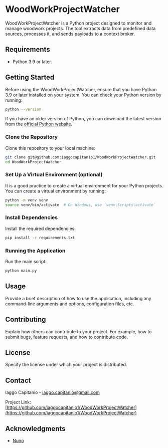 # WoodWorkProjectWatcher

WoodWorkProjectWatcher is a Python project designed to monitor and manage woodwork projects. The tool extracts data from predefined data sources, processes it, and sends payloads to a context broker.

## Requirements

- Python 3.9 or later.

## Getting Started

Before using the WoodWorkProjectWatcher, ensure that you have Python 3.9 or later installed on your system. You can check your Python version by running:

```sh
python --version
```

If you have an older version of Python, you can download the latest version from the [official Python website](https://www.python.org/downloads/).

### Clone the Repository

Clone this repository to your local machine:

```sh
git clone git@github.com:iaggocapitanio1/WoodWorkProjectWatcher.git
cd WoodWorkProjectWatcher
```


### Set Up a Virtual Environment (optional)

It is a good practice to create a virtual environment for your Python projects. You can create a virtual environment by running:

```sh
python -m venv venv
source venv/bin/activate  # On Windows, use `venv\Scripts\activate`
```

### Install Dependencies

Install the required dependencies:

```sh
pip install -r requirements.txt
```

### Running the Application

Run the main script:

```sh
python main.py
```

## Usage

Provide a brief description of how to use the application, including any command-line arguments and options, configuration files, etc.

## Contributing

Explain how others can contribute to your project. For example, how to submit bugs, feature requests, and how to contribute code.

## License

Specify the license under which your project is distributed.

## Contact

Iaggo Capitanio - iaggo.capitanio@gmail.com

Project Link: [https://github.com/iaggocapitanio1/WoodWorkProjectWatcher](https://github.com/iaggocapitanio1/WoodWorkProjectWatcher)

## Acknowledgments

- [Nuno](https://github.com/nunoguedesmore)
